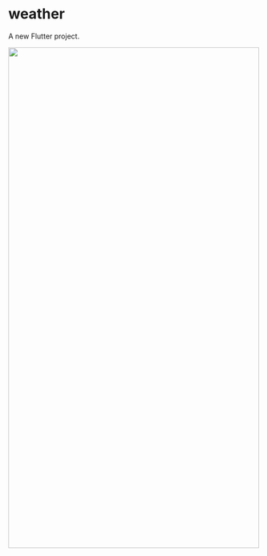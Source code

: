 # weather

A new Flutter project.

<img src = "https://user-images.githubusercontent.com/65215044/120525139-6ee77b00-c3f5-11eb-9504-e2ba5bc4cad9.png" height = "1000" width = "500"/>

